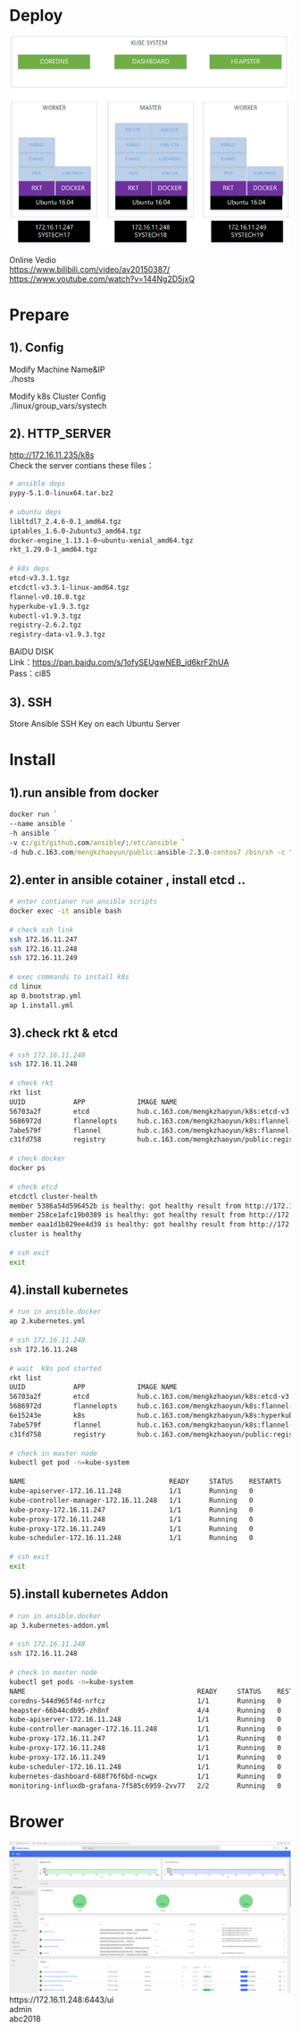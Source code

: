 # Deploy

<img alt="Schema" src="./imgs/ubuntu-schema.png">

Online Vedio<br>
https://www.bilibili.com/video/av20150387/<br>
https://www.youtube.com/watch?v=144Ng2D5jxQ


# Prepare

## 1). Config
Modify Machine Name&IP<br>
./hosts

Modify k8s Cluster Config<br>
./linux/group_vars/systech

## 2). HTTP_SERVER
http://172.16.11.235/k8s<br>
Check the server contians these files：
```bash
# ansible deps
pypy-5.1.0-linux64.tar.bz2

# ubuntu deps
libltdl7_2.4.6-0.1_amd64.tgz
iptables_1.6.0-2ubuntu3_amd64.tgz
docker-engine_1.13.1-0~ubuntu-xenial_amd64.tgz
rkt_1.29.0-1_amd64.tgz

# k8s deps
etcd-v3.3.1.tgz
etcdctl-v3.3.1-linux-amd64.tgz
flannel-v0.10.0.tgz
hyperkube-v1.9.3.tgz
kubectl-v1.9.3.tgz
registry-2.6.2.tgz
registry-data-v1.9.3.tgz
```

BAIDU DISK<br>
Link：https://pan.baidu.com/s/1ofySEUgwNEB_id6krF2hUA <br>
Pass：ci85


## 3). SSH
Store Ansible SSH Key on each Ubuntu Server

# Install

## 1).run ansible from docker
```cmd
docker run `
--name ansible `
-h ansible `
-v c:/git/github.com/ansible/:/etc/ansible `
-d hub.c.163.com/mengkzhaoyun/public:ansible-2.3.0-centos7 /bin/sh -c "while true; do echo hello world; sleep 1; done"
```

## 2).enter in ansible cotainer , install etcd ..
```bash
# enter contianer run ansible scripts
docker exec -it ansible bash

# check ssh link
ssh 172.16.11.247
ssh 172.16.11.248
ssh 172.16.11.249

# exec commands to install k8s 
cd linux
ap 0.bootstrap.yml
ap 1.install.yml
```

## 3).check rkt & etcd
```bash
# ssh 172.16.11.248
ssh 172.16.11.248

# check rkt
rkt list
UUID            APP             IMAGE NAME                                              STATE   CREATED         STARTED         NETWORKS
56703a2f        etcd            hub.c.163.com/mengkzhaoyun/k8s:etcd-v3.3.1              running 2 minutes ago   2 minutes ago
5686972d        flannelopts     hub.c.163.com/mengkzhaoyun/k8s:flannel-v0.10.0           exited  1 minute ago    1 minute ago
7abe579f        flannel         hub.c.163.com/mengkzhaoyun/k8s:flannel-v0.10.0           running 1 minute ago    1 minute ago
c31fd758        registry        hub.c.163.com/mengkzhaoyun/public:registry-2.6.2        running 5 seconds ago   5 seconds ago

# check docker
docker ps

# check etcd
etcdctl cluster-health
member 5386a54d596452b is healthy: got healthy result from http://172.16.11.248:2379
member 258ce1afc19b0389 is healthy: got healthy result from http://172.16.11.247:2379
member eaa1d1b829ee4d39 is healthy: got healthy result from http://172.16.11.249:2379
cluster is healthy

# ssh exit
exit
```

## 4).install kubernetes
```bash
# run in ansible.docker
ap 2.kubernetes.yml

# ssh 172.16.11.248
ssh 172.16.11.248

# wait  k8s pod started
rkt list
UUID            APP             IMAGE NAME                                              STATE   CREATED         STARTED         NETWORKS
56703a2f        etcd            hub.c.163.com/mengkzhaoyun/k8s:etcd-v3.3.1              running 8 minutes ago   8 minutes ago
5686972d        flannelopts     hub.c.163.com/mengkzhaoyun/k8s:flannel-v0.10.0           exited  8 minutes ago   8 minutes ago
6e15243e        k8s             hub.c.163.com/mengkzhaoyun/k8s:hyperkube-v1.9.3         running 21 seconds ago  21 seconds ago
7abe579f        flannel         hub.c.163.com/mengkzhaoyun/k8s:flannel-v0.10.0           running 8 minutes ago   8 minutes ago
c31fd758        registry        hub.c.163.com/mengkzhaoyun/public:registry-2.6.2        running 6 minutes ago   6 minutes ago

# check in master node
kubectl get pod -n=kube-system

NAME                                    READY     STATUS    RESTARTS   AGE
kube-apiserver-172.16.11.248            1/1       Running   0          6m
kube-controller-manager-172.16.11.248   1/1       Running   0          6m
kube-proxy-172.16.11.247                1/1       Running   0          24s
kube-proxy-172.16.11.248                1/1       Running   0          6m
kube-proxy-172.16.11.249                1/1       Running   0          7m
kube-scheduler-172.16.11.248            1/1       Running   0          6m

# ssh exit
exit
```

## 5).install kubernetes Addon
```bash
# run in ansible.docker
ap 3.kubernetes-addon.yml

# ssh 172.16.11.248
ssh 172.16.11.248

# check in master node
kubectl get pods -n=kube-system
NAME                                           READY     STATUS    RESTARTS   AGE
coredns-544d965f4d-nrfcz                       1/1       Running   0          1m
heapster-66b44cdb95-zh8nf                      4/4       Running   0          56s
kube-apiserver-172.16.11.248                   1/1       Running   0          2m
kube-controller-manager-172.16.11.248          1/1       Running   0          2m
kube-proxy-172.16.11.247                       1/1       Running   0          2m
kube-proxy-172.16.11.248                       1/1       Running   0          2m
kube-proxy-172.16.11.249                       1/1       Running   0          2m
kube-scheduler-172.16.11.248                   1/1       Running   0          2m
kubernetes-dashboard-688f76f6bd-ncwgx          1/1       Running   0          59s
monitoring-influxdb-grafana-7f585c6959-2vv77   2/2       Running   0          53s
```

# Brower
<img alt="Schema" src="./imgs/dashboard.png">
https://172.16.11.248:6443/ui<br>
admin <br>
abc2018
